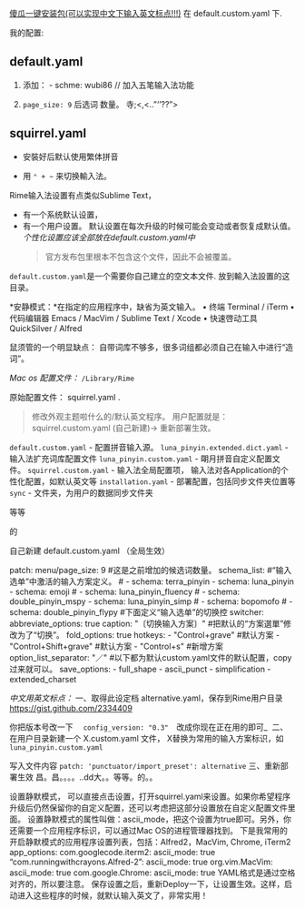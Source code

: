 [傻瓜一键安装包(可以实现中文下输入英文标点!!!)][1]
在 default.custom.yaml 下.

我的配置: 

## default.yaml  
1. 添加： - schme: wubi86
	// 加入五笔输入法功能

2.  `page_size: 9`   后选词 数量。
寺;&#60;,\<..”‘’??”\>

## squirrel.yaml

- 安裝好后默认使用繁体拼音

- 用 `⌃ + ~` 来切换輸入法。

Rime输入法设置有点类似Sublime Text，
- 有一个系统默认设置，
- 有一个用户设置。
	默认设置在每次升级的时候可能会变动或者恢复成默认值。
	*个性化设置应该全部放在default.custom.yaml中*
	> 官方发布包里根本不包含这个文件，因此不会被覆盖。

`default.custom.yaml`是一个需要你自己建立的空文本文件.
放到輸入法設置的这目录。

*安静模式：*在指定的应用程序中，缺省为英文输入。
•	终端 Terminal / iTerm
•	代码编辑器 Emacs / MacVim / Sublime Text / Xcode
•	快速啓动工具 QuickSilver / Alfred


鼠须管的一个明显缺点：
自带词库不够多，很多词组都必须自己在输入中进行“造词”。


*Mac os 配置文件：*   `/Library/Rime` 

原始配置文件： squirrel.yaml . 
> 修改外观主题啦什么的/默认英文程序。
用户配置就是：squirrel.custom.yaml
> (自己新建)→ 重新部署生效。




`default.custom.yaml` - 配置拼音输入源。
`luna_pinyin.extended.dict.yaml` - 输入法扩充词库配置文件
`luna_pinyin.custom.yaml` - 朙月拼音自定义配置文件。
`squirrel.custom.yaml` - 输入法全局配置项，
输入法对各Application的个性化配置，如默认英文等
`installation.yaml` - 部署配置，包括同步文件夹位置等
`sync` - 文件夹，为用户的数据同步文件夹


等等

的








自己新建 default.custom.yaml （全局生效）

patch:
    menu/page_size: 9      #这是之前增加的候选词数量。
    schema_list:           #“输入选单”中激活的输入方案定义。
     #  - schema: terra_pinyin
        - schema: luna_pinyin
        - schema: emoji
     #  - schema: luna_pinyin_fluency
     #  - schema: double_pinyin_mspy
        - schema: luna_pinyin_simp
     #  - schema: bopomofo
     #  - schema: double_pinyin_flypy
#下面定义“输入选单”的切换控
    switcher:
        abbreviate_options: true
        caption: "〔切换输入方案〕"          #把默认的“方案選單”修改为了“切换”。
        fold_options: true
        hotkeys:
            - "Control+grave"       #默认方案
            - "Control+Shift+grave"   #默认方案
            - "Control+s"             #新增方案
        option_list_separator: "／"   #以下都为默认custom.yaml文件的默认配置，copy过来就可以。
        save_options:
            - full_shape
            - ascii_punct
            - simplification
            - extended_charset





*中文用英文标点：*
一、取得此设定档 alternative.yaml，保存到Rime用户目录
https://gist.github.com/2334409

你把版本号改一下　
`config_version: "0.3"`　改成你现在正在用的即可_ 
二、在用户目录新建一个 X.custom.yaml 文件，
X替换为常用的输入方案标识，如 `luna_pinyin.custom.yaml`

写入文件内容 
`patch: 'punctuator/import_preset': alternative`
三、重新部署生效
昌。昌。。。。..dd大。。等等。的。。


设置静默模式，
可以直接点击设置，打开squirrel.yaml来设置。如果你希望程序升级后仍然保留你的自定义配置，还可以考虑把这部分设置放在自定义配置文件里面。
设置静默模式的属性叫做：ascii_mode，把这个设置为true即可。另外，你还需要一个应用程序标识，可以通过Mac OS的进程管理器找到。
下是我常用的开启静默模式的应用程序设置列表，包括：Alfred2，MacVim, Chrome, iTerm2
app_options:
com.googlecode.iterm2:
ascii_mode: true
“com.runningwithcrayons.Alfred-2”:
ascii_mode: true
org.vim.MacVim:
ascii_mode: true
com.google.Chrome:
ascii_mode: true
YAML格式是通过空格对齐的，所以要注意。
保存设置之后，重新Deploy一下，让设置生效。这样，启动进入这些程序的时候，就默认输入英文了，非常实用！




[1]:	https://imspm.com/article/1466415480956